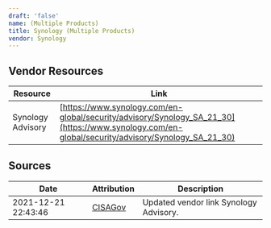 ```yaml
---
draft: 'false'
name: (Multiple Products)
title: Synology (Multiple Products)
vendor: Synology
---
```


## Vendor Resources
| Resource | Link |
| --- | --- |
| Synology Advisory | [https://www.synology.com/en-global/security/advisory/Synology_SA_21_30](https://www.synology.com/en-global/security/advisory/Synology_SA_21_30) |



## Sources
| Date | Attribution | Description |
| --- | --- | --- |
| 2021-12-21 22:43:46 | [CISAGov](https://raw.githubusercontent.com/cisagov/log4j-affected-db/develop/README.md) | Updated vendor link Synology Advisory.  |
